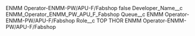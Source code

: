 <?xml version="1.0" encoding="UTF-8"?>
<CustomMetadata xmlns="http://soap.sforce.com/2006/04/metadata" xmlns:xsi="http://www.w3.org/2001/XMLSchema-instance" xmlns:xsd="http://www.w3.org/2001/XMLSchema">
    <label>ENMM Operator-ENMM-PW/APU-F/Fabshop</label>
    <protected>false</protected>
    <values>
        <field>Developer_Name__c</field>
        <value xsi:type="xsd:string">ENMM_Operator_ENMM_PW_APU_F_Fabshop</value>
    </values>
    <values>
        <field>Queue__c</field>
        <value xsi:type="xsd:string">ENMM Operator-ENMM-PW/APU-F/Fabshop</value>
    </values>
    <values>
        <field>Role__c</field>
        <value xsi:type="xsd:string">TOP THOR ENMM Operator-ENMM-PW/APU-F/Fabshop</value>
    </values>
</CustomMetadata>
